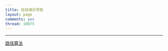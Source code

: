 ```yaml
---
title: 在线演示项目
layout: page
comments: yes
thread: 10075
---
```


---


[路径算法](https://blog.ihaiu.com/web/path_algorithm/index.html) 